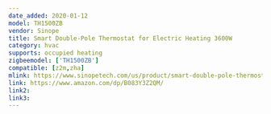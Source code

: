 ```yaml
---
date_added: 2020-01-12
model: TH1500ZB
vendor: Sinope
title: Smart Double-Pole Thermostat for Electric Heating 3600W
category: hvac
supports: occupied heating
zigbeemodel: ['TH1500ZB']
compatible: [z2m,zha]
mlink: https://www.sinopetech.com/us/product/smart-double-pole-thermostat-for-electric-heating-3600-w-zigbee/
link: https://www.amazon.com/dp/B083Y3Z2QM/
link2: 
link3: 
---
```

